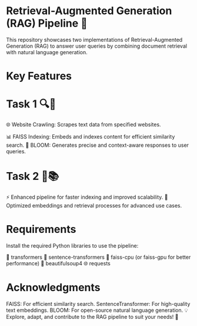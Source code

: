 # Retrieval-Augmented Generation (RAG) Pipeline 🚀
This repository showcases two implementations of Retrieval-Augmented Generation (RAG) to answer user queries by combining document retrieval with natural language generation.

# Key Features
# Task 1 🔍🤖
🌐 Website Crawling: Scrapes text data from specified websites.

📊 FAISS Indexing: Embeds and indexes content for efficient similarity search.
🧠 BLOOM: Generates precise and context-aware responses to user queries.
# Task 2 🧩📚
⚡ Enhanced pipeline for faster indexing and improved scalability.
🎯 Optimized embeddings and retrieval processes for advanced use cases.

# Requirements 
Install the required Python libraries to use the pipeline:

🤗 transformers
🔎 sentence-transformers
🧠 faiss-cpu (or faiss-gpu for better performance)
🥣 beautifulsoup4
🌐 requests

# Acknowledgments 
FAISS: For efficient similarity search.
SentenceTransformer: For high-quality text embeddings.
BLOOM: For open-source natural language generation.
💡 Explore, adapt, and contribute to the RAG pipeline to suit your needs! 🌟






